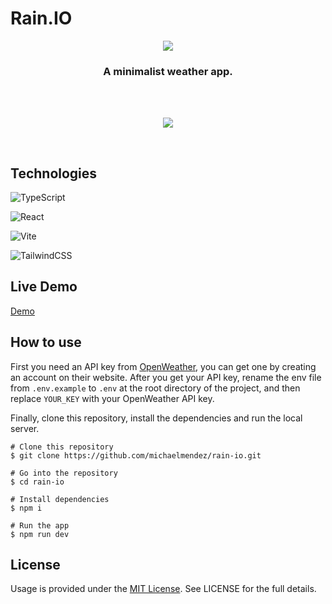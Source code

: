# Rain.IO

<p align="center">
    <img src="https://img.icons8.com/color/96/null/water.png" />
</p>

<h3 align="center">A minimalist weather app.</h3>

<br />
<br />
<p align="center">
    <img src="https://i.imgur.com/Q3OcYNF_d.webp?maxwidth=1920&fidelity=grand" />
</p>

<br />

## Technologies

![TypeScript](https://img.shields.io/badge/typescript-%23007ACC.svg?style=for-the-badge&logo=typescript&logoColor=white)<br />

![React](https://img.shields.io/badge/React-20232A?style=for-the-badge&logo=react&logoColor=61DAFB)<br />

![Vite](https://img.shields.io/badge/Vite-B73BFE?style=for-the-badge&logo=vite&logoColor=FFD62E)<br />

![TailwindCSS](https://img.shields.io/badge/tailwindcss-%2338B2AC.svg?style=for-the-badge&logo=tailwind-css&logoColor=white)<br />


## Live Demo

[Demo](https://main.d1e0msku1hlyo9.amplifyapp.com)

## How to use

First you need an API key from [OpenWeather](https://openweathermap.org/), you can get one by creating an account on their website. After you get your API key, rename the env file from `.env.example` to `.env` at the root directory of the project, and then replace `YOUR_KEY` with your OpenWeather API key.

Finally, clone this repository, install the dependencies and run the local server.

```
# Clone this repository
$ git clone https://github.com/michaelmendez/rain-io.git

# Go into the repository
$ cd rain-io

# Install dependencies
$ npm i

# Run the app
$ npm run dev
```

## License

Usage is provided under the [MIT License](https://opensource.org/licenses/mit-license.php). See LICENSE for the full details.